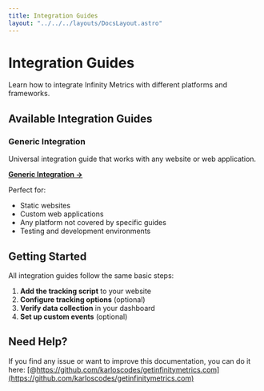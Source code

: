 ```yaml
---
title: Integration Guides
layout: "../../../layouts/DocsLayout.astro"
---
```


# Integration Guides

Learn how to integrate Infinity Metrics with different platforms and frameworks.

## Available Integration Guides

### Generic Integration

Universal integration guide that works with any website or web application.

**[Generic Integration →](/docs/integrations/generic)**

Perfect for:

- Static websites
- Custom web applications
- Any platform not covered by specific guides
- Testing and development environments

## Getting Started

All integration guides follow the same basic steps:

1. **Add the tracking script** to your website
2. **Configure tracking options** (optional)
3. **Verify data collection** in your dashboard
4. **Set up custom events** (optional)

## Need Help?

If you find any issue or want to improve this documentation, you can do it here: [@https://github.com/karloscodes/getinfinitymetrics.com](https://github.com/karloscodes/getinfinitymetrics.com)
